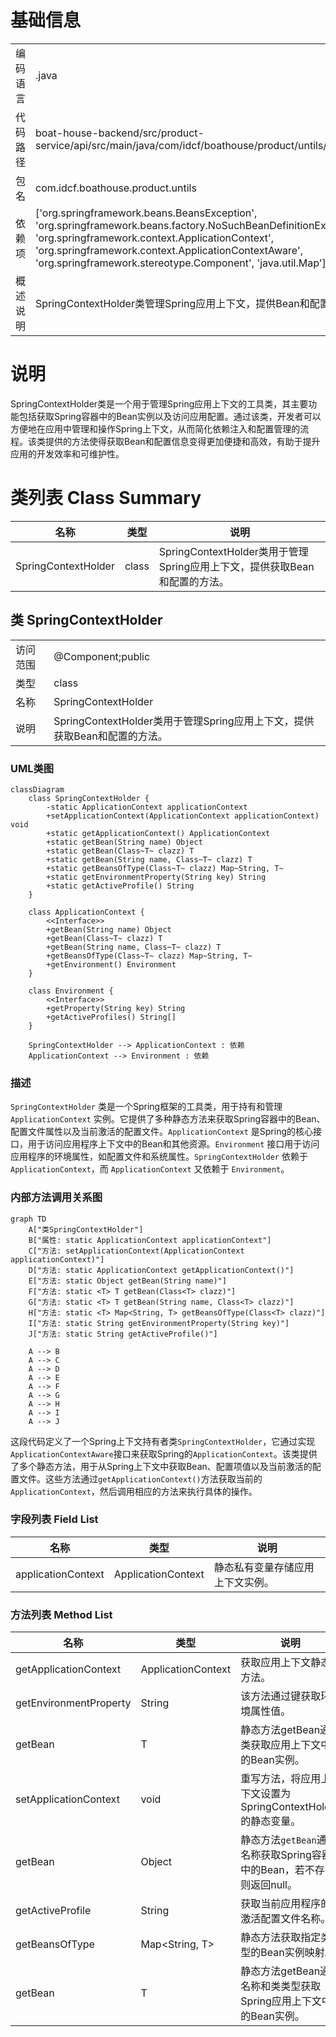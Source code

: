 # 基础信息

|      |      |
|------|------|
| 编码语言 | .java |
| 代码路径 | boat-house-backend/src/product-service/api/src/main/java/com/idcf/boathouse/product/untils/SpringContextHolder.java |
| 包名 | com.idcf.boathouse.product.untils |
| 依赖项 | ['org.springframework.beans.BeansException', 'org.springframework.beans.factory.NoSuchBeanDefinitionException', 'org.springframework.context.ApplicationContext', 'org.springframework.context.ApplicationContextAware', 'org.springframework.stereotype.Component', 'java.util.Map'] |
| 概述说明 | SpringContextHolder类管理Spring应用上下文，提供Bean和配置获取方法。 |

# 说明

SpringContextHolder类是一个用于管理Spring应用上下文的工具类，其主要功能包括获取Spring容器中的Bean实例以及访问应用配置。通过该类，开发者可以方便地在应用中管理和操作Spring上下文，从而简化依赖注入和配置管理的流程。该类提供的方法使得获取Bean和配置信息变得更加便捷和高效，有助于提升应用的开发效率和可维护性。

# 类列表 Class Summary

| 名称   | 类型  | 说明 |
|-------|------|-------------|
| SpringContextHolder | class | SpringContextHolder类用于管理Spring应用上下文，提供获取Bean和配置的方法。 |



## 类 SpringContextHolder

|      |      |
|------|------|
| 访问范围 | @Component;public |
| 类型 | class |
| 名称 | SpringContextHolder |
| 说明 | SpringContextHolder类用于管理Spring应用上下文，提供获取Bean和配置的方法。 |


### UML类图

```mermaid
classDiagram
    class SpringContextHolder {
        -static ApplicationContext applicationContext
        +setApplicationContext(ApplicationContext applicationContext) void
        +static getApplicationContext() ApplicationContext
        +static getBean(String name) Object
        +static getBean(Class~T~ clazz) T
        +static getBean(String name, Class~T~ clazz) T
        +static getBeansOfType(Class~T~ clazz) Map~String, T~
        +static getEnvironmentProperty(String key) String
        +static getActiveProfile() String
    }

    class ApplicationContext {
        <<Interface>>
        +getBean(String name) Object
        +getBean(Class~T~ clazz) T
        +getBean(String name, Class~T~ clazz) T
        +getBeansOfType(Class~T~ clazz) Map~String, T~
        +getEnvironment() Environment
    }

    class Environment {
        <<Interface>>
        +getProperty(String key) String
        +getActiveProfiles() String[]
    }

    SpringContextHolder --> ApplicationContext : 依赖
    ApplicationContext --> Environment : 依赖
```

### 描述
`SpringContextHolder` 类是一个Spring框架的工具类，用于持有和管理 `ApplicationContext` 实例。它提供了多种静态方法来获取Spring容器中的Bean、配置文件属性以及当前激活的配置文件。`ApplicationContext` 是Spring的核心接口，用于访问应用程序上下文中的Bean和其他资源。`Environment` 接口用于访问应用程序的环境属性，如配置文件和系统属性。`SpringContextHolder` 依赖于 `ApplicationContext`，而 `ApplicationContext` 又依赖于 `Environment`。


### 内部方法调用关系图

```mermaid
graph TD
    A["类SpringContextHolder"]
    B["属性: static ApplicationContext applicationContext"]
    C["方法: setApplicationContext(ApplicationContext applicationContext)"]
    D["方法: static ApplicationContext getApplicationContext()"]
    E["方法: static Object getBean(String name)"]
    F["方法: static <T> T getBean(Class<T> clazz)"]
    G["方法: static <T> T getBean(String name, Class<T> clazz)"]
    H["方法: static <T> Map<String, T> getBeansOfType(Class<T> clazz)"]
    I["方法: static String getEnvironmentProperty(String key)"]
    J["方法: static String getActiveProfile()"]

    A --> B
    A --> C
    A --> D
    A --> E
    A --> F
    A --> G
    A --> H
    A --> I
    A --> J
```

这段代码定义了一个Spring上下文持有者类`SpringContextHolder`，它通过实现`ApplicationContextAware`接口来获取Spring的`ApplicationContext`。该类提供了多个静态方法，用于从Spring上下文中获取Bean、配置项值以及当前激活的配置文件。这些方法通过`getApplicationContext()`方法获取当前的`ApplicationContext`，然后调用相应的方法来执行具体的操作。

### 字段列表 Field List

| 名称  | 类型  | 说明 |
|-------|-------|------|
| applicationContext | ApplicationContext | 静态私有变量存储应用上下文实例。 |

### 方法列表 Method List

| 名称  | 类型  | 说明 |
|-------|-------|------|
| getApplicationContext | ApplicationContext | 获取应用上下文静态方法。 |
| getEnvironmentProperty | String | 该方法通过键获取环境属性值。 |
| getBean | T | 静态方法getBean通过类获取应用上下文中的Bean实例。 |
| setApplicationContext | void | 重写方法，将应用上下文设置为SpringContextHolder的静态变量。 |
| getBean | Object | 静态方法`getBean`通过名称获取Spring容器中的Bean，若不存在则返回null。 |
| getActiveProfile | String | 获取当前应用程序的激活配置文件名称。 |
| getBeansOfType | Map<String, T> | 静态方法获取指定类型的Bean实例映射。 |
| getBean | T | 静态方法getBean通过名称和类类型获取Spring应用上下文中的Bean实例。 |




